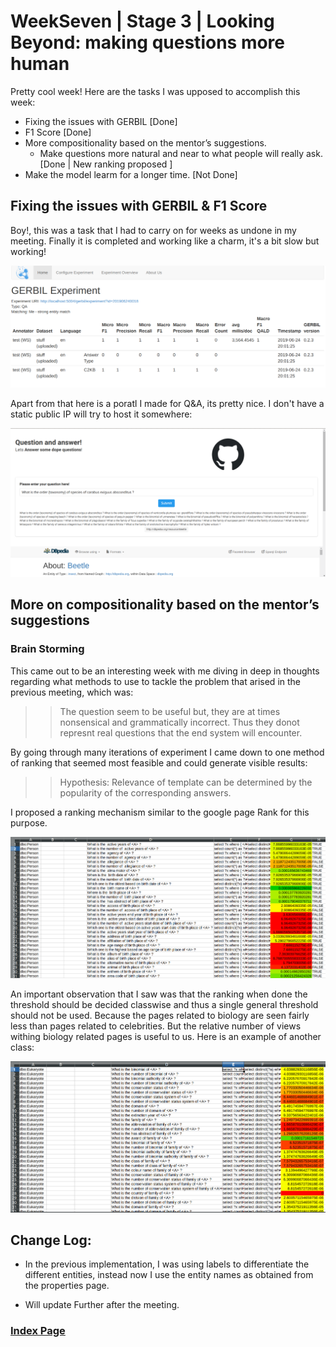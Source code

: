 # WeekSeven | Stage 3 | Looking Beyond: making questions more human

Pretty cool week! Here are the tasks I was upposed to accomplish this week:

- Fixing the issues with GERBIL [Done]
- F1 Score [Done]
- More compositionality based on the mentor’s suggestions.
  - Make questions more natural and near to what people will really ask. [Done |  New ranking proposed ]
- Make the model learm for a longer time. [Not Done]

## Fixing the issues with GERBIL & F1 Score

Boy!, this was a task that I had to carry on for weeks as undone in my meeting. Finally it is completed and working like a charm, it's a bit slow but working!

![GERBIL Result](static/gerbil_working.png)

Apart from that here is a poratl I made for Q&A, its pretty nice. I don't have a static public IP will try to host it somewhere:

![Portal](static/portal_working.png)

## More on compositionality based on the mentor’s suggestions

### Brain Storming

This came out to be an interesting week with me diving in deep in thoughts regarding what methods to use to tackle the problem that arised in the previous meeting, which was:

>> The question seem to be useful but, they are at times nonsensical and grammatically incorrect. Thus they donot represnt real questions that the end system will encounter.

By going through many iterations of experiment I came down to one method of ranking that seemed most feasible and could generate visible results:
>> Hypothesis: Relevance of template can be determined by the popularity of the corresponding answers.

I proposed a ranking mechanism similar to the google page Rank for this purpose.

![Ranking Results](static/ranking_results.png)

An important observation that I saw was that the ranking when done the threshold should be decided classwise and thus a single general threshold should not be used. Because the pages related to biology are seen fairly less than pages related to celebrities. But the relative number of views withing biology related pages is useful to us. Here is an example of another class:

![Ranking Results Eukaryotes](static/ranking_results_eukaryotes.png)

## Change Log:

- In the previous implementation, I was using labels to differentiate the different entities, instead now I use the entity names as obtained from the properties page.

- Will update Further after the meeting.

### [Index Page](https://anandpanchbhai.com/A-Neural-QA-Model-for-DBpedia/)









